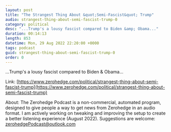 ```yaml
---
layout: post
title: "The Strangest Thing About &quot;Semi-Fascist&quot; Trump"
audio: strangest-thing-about-semi-fascist-trump-0
category: political
desc: "...Trump's a lousy fascist compared to Biden &amp; Obama..."
duration: 00:14:13
length: 853
datetime: Mon, 29 Aug 2022 22:20:00 +0000
tags: podcast
guid: strangest-thing-about-semi-fascist-trump-0
order: 0
---
```

...Trump's a lousy fascist compared to Biden &amp; Obama...

Link: [https://www.zerohedge.com/political/strangest-thing-about-semi-fascist-trump](https://www.zerohedge.com/political/strangest-thing-about-semi-fascist-trump)

About: The Zerohedge Podcast is a non-commercial, automated program, designed to give people a way to get news from Zerohedge in an audio format.  I am actively working on tweaking and improving the setup to create a better listening experience (August 2022).  Suggestions are welcome: [zerohedgePodcast@outlook.com](mailto:zerohedgePodcast@outlook.com)